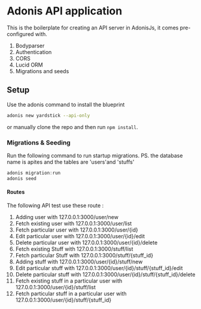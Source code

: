 # Adonis API application

This is the boilerplate for creating an API server in AdonisJs, it comes pre-configured with.

1. Bodyparser
2. Authentication
3. CORS
4. Lucid ORM
5. Migrations and seeds

## Setup

Use the adonis command to install the blueprint

```bash
adonis new yardstick --api-only
```

or manually clone the repo and then run `npm install`.


### Migrations & Seeding

Run the following command to run startup migrations.
PS. the database name is apites and the tables are 'users'and 'stuffs'

```js
adonis migration:run
adonis seed
```
#### Routes

The following API test use these route :
 
 1. Adding user with 127.0.0.1:3000/user/new
 2. Fetch existing user with 127.0.0.1:3000/user/list
 3. Fetch particular user with 127.0.0.1:3000/user/{id}
 4. Edit particular user with 127.0.0.1:3000/user/{id}/edit
 5. Delete particular user with 127.0.0.1:3000/user/{id}/delete
 6. Fetch existing Stuff with 127.0.0.1:3000/stuff/list
 7. Fetch particular Stuff with 127.0.0.1:3000/stuff/{stuff_id}
 8. Adding stuff with 127.0.0.1:3000/user/{id}/stuff/new
 9. Edit particular stuff with 127.0.0.1:3000/user/{id}/stuff/{stuff_id}/edit
 10. Delete particular stuff with 127.0.0.1:3000/user/{id}/stuff/{stuff_id}/delete
 11. Fetch existing stuff in a particular user with 127.0.0.1:3000/user/{id}/stuff/list
 12. Fetch particular stuff in a particular user with 127.0.0.1:3000/user/{id}/stuff/{stuff_id}
